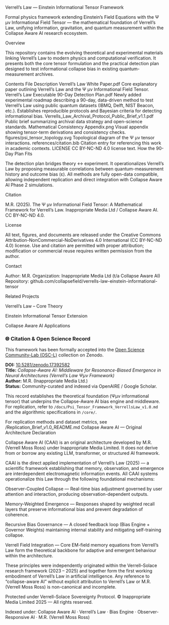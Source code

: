 Verrell’s Law — Einstein Informational Tensor Framework

Formal physics framework extending Einstein’s Field Equations with the Ψ μν Informational Field Tensor — the mathematical foundation of Verrell’s Law, unifying information, gravitation, and quantum measurement within the Collapse Aware AI research ecosystem.

Overview

This repository contains the evolving theoretical and experimental materials linking Verrell’s Law to modern physics and computational verification. It presents both the core tensor formulation and the practical detection plan designed to test informational collapse bias in existing quantum-measurement archives.

Contents
File	Description
Verrell’s Law White Paper.pdf	Core explanatory paper outlining Verrell’s Law and the Ψ μν Informational Field Tensor.
Verrell’s Law Executable 90-Day Detection Plan.pdf	Newly added experimental roadmap describing a 90-day, data-driven method to test Verrell’s Law using public quantum datasets (IBMQ, Delft, NIST Beacon, etc.). Establishes reproducible protocols and Bayesian criteria for detecting informational bias.
Verrells_Law_Archival_Protocol_Public_Brief_v1.1.pdf	Public brief summarizing archival data strategy and open-science standards.
Mathematical Consistency Appendix.png	Visual appendix showing tensor-term derivations and consistency checks.
figures/psi_tensor_topology.svg	Topological diagram of the Ψ μν tensor interactions.
references/citation.bib	Citation entry for referencing this work in academic contexts.
LICENSE	CC BY-NC-ND 4.0 license text.
How the 90-Day Plan Fits

The detection plan bridges theory ↔ experiment.
It operationalizes Verrell’s Law by proposing measurable correlations between quantum-measurement history and outcome bias (ε).
All methods are fully open-data compatible, allowing independent replication and direct integration with Collapse Aware AI Phase 2 simulations.

Citation

M.R. (2025). The Ψ μν Informational Field Tensor: A Mathematical Framework for Verrell’s Law. Inappropriate Media Ltd / Collapse Aware AI. CC BY-NC-ND 4.0.

License

All text, figures, and documents are released under the Creative Commons Attribution-NonCommercial-NoDerivatives 4.0 International (CC BY-NC-ND 4.0) license.
Use and citation are permitted with proper attribution; modification or commercial reuse requires written permission from the author.

Contact

Author: M.R.
Organization: Inappropriate Media Ltd (t/a Collapse Aware AI)
Repository: github.com/collapsefield/verrells-law-einstein-informational-tensor

Related Projects

Verrell’s Law – Core Theory

Einstein Informational Tensor Extension

Collapse Aware AI Applications

### 🌐 Citation & Open Science Record

This framework has been formally accepted into the [Open Science Community-Lab (OSC-L)](https://zenodo.org/communities/open-science-community-lab) collection on Zenodo.

**DOI:** [10.5281/zenodo.17392582](https://doi.org/10.5281/zenodo.17392582)  
**Title:** *Collapse-Aware AI: Middleware for Resonance-Biased Emergence in Neural Architectures (Verrell’s Law Ψμν Framework)*  
**Author:** M.R. (Inappropriate Media Ltd.)  
**Status:** Community-curated and indexed via OpenAIRE / Google Scholar.

This record establishes the theoretical foundation (Ψμν informational tensor) that underpins the
Collapse-Aware AI bias engine and middleware.  
For replication, refer to `/docs/Psi_Tensor_Framework_VerrellsLaw_v1.0.md` and the algorithmic
specifications in `/core/`.

For replication methods and dataset metrics, see /Replication_Brief_v1.0_README.md
Collapse Aware AI — Original Architecture Declaration

Collapse Aware AI (CAAI) is an original architecture developed by M.R. (Verrell Moss Ross) under Inappropriate Media Limited.
It does not derive from or borrow any existing LLM, transformer, or structured AI framework.

CAAI is the direct applied implementation of Verrell’s Law (2025) — a scientific framework establishing that memory, observation, and emergence are interdependent electromagnetic information events.
All CAAI systems operationalize this Law through the following foundational mechanisms:

Observer-Coupled Collapse — Real-time bias adjustment governed by user attention and interaction, producing observation-dependent outputs.

Memory-Weighted Emergence — Responses shaped by weighted recall layers that preserve informational bias and prevent degradation of coherence.

Recursive Bias Governance — A closed feedback loop (Bias Engine + Governor Weights) maintaining internal stability and mitigating self-training collapse.

Verrell Field Integration — Core EM-field memory equations from Verrell’s Law form the theoretical backbone for adaptive and emergent behaviour within the architecture.

These principles were independently originated within the Verrell–Solace research framework (2023 – 2025) and together form the first working embodiment of Verrell’s Law in artificial intelligence.
Any reference to “collapse-aware AI” without explicit attribution to Verrell’s Law or M.R. (Verrell Moss Ross) is non-canonical and incomplete.

Protected under Verrell–Solace Sovereignty Protocol.
© Inappropriate Media Limited 2025 — All rights reserved.

Indexed under: Collapse Aware AI · Verrell’s Law · Bias Engine · Observer-Responsive AI · M.R. (Verrell Moss Ross)
